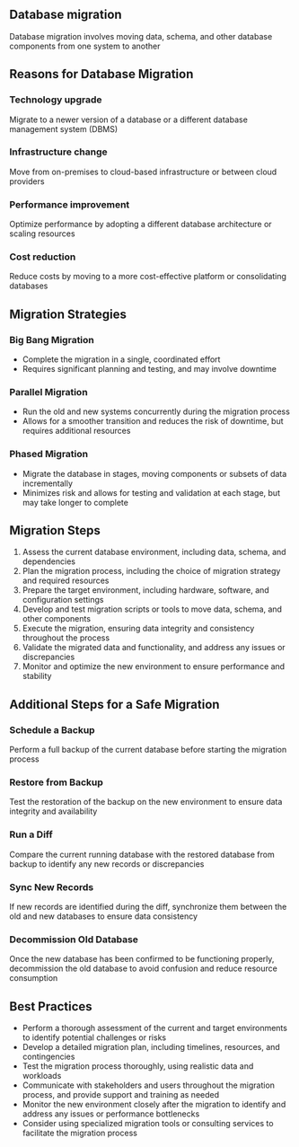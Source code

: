 ## Database migration
Database migration involves moving data, schema, and other database components from one system to another

## Reasons for Database Migration

###  Technology upgrade
Migrate to a newer version of a database or a different database management system (DBMS)

###  Infrastructure change
Move from on-premises to cloud-based infrastructure or between cloud providers

###  Performance improvement
Optimize performance by adopting a different database architecture or scaling resources

###  Cost reduction
Reduce costs by moving to a more cost-effective platform or consolidating databases

## Migration Strategies

###  Big Bang Migration
- Complete the migration in a single, coordinated effort
- Requires significant planning and testing, and may involve downtime

###  Parallel Migration
- Run the old and new systems concurrently during the migration process
- Allows for a smoother transition and reduces the risk of downtime, but requires additional resources

###  Phased Migration
- Migrate the database in stages, moving components or subsets of data incrementally
- Minimizes risk and allows for testing and validation at each stage, but may take longer to complete

## Migration Steps
1. Assess the current database environment, including data, schema, and dependencies
2. Plan the migration process, including the choice of migration strategy and required resources
3. Prepare the target environment, including hardware, software, and configuration settings
4. Develop and test migration scripts or tools to move data, schema, and other components
5. Execute the migration, ensuring data integrity and consistency throughout the process
6. Validate the migrated data and functionality, and address any issues or discrepancies
7. Monitor and optimize the new environment to ensure performance and stability

## Additional Steps for a Safe Migration
###  Schedule a Backup
Perform a full backup of the current database before starting the migration process

###  Restore from Backup
Test the restoration of the backup on the new environment to ensure data integrity and availability

###  Run a Diff
Compare the current running database with the restored database from backup to identify any new records or discrepancies

###  Sync New Records
If new records are identified during the diff, synchronize them between the old and new databases to ensure data consistency

###  Decommission Old Database
Once the new database has been confirmed to be functioning properly, decommission the old database to avoid confusion and reduce resource consumption

## Best Practices
- Perform a thorough assessment of the current and target environments to identify potential challenges or risks
- Develop a detailed migration plan, including timelines, resources, and contingencies
- Test the migration process thoroughly, using realistic data and workloads
- Communicate with stakeholders and users throughout the migration process, and provide support and training as needed
- Monitor the new environment closely after the migration to identify and address any issues or performance bottlenecks
- Consider using specialized migration tools or consulting services to facilitate the migration process
